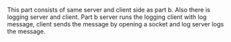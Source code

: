 This part consists of same server and client side as part b. Also there is logging server and client.
Part b server runs the logging client with log message, client sends the message by opening a socket and log server logs the message.
